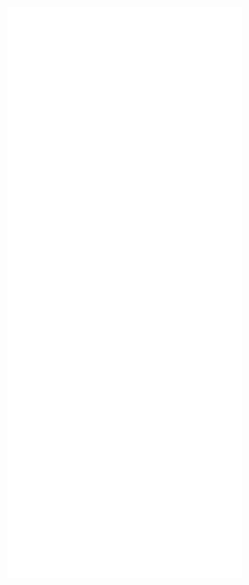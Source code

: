 ![Metrics](https://raw.githubusercontent.com/algers/algers/37081c2868fe361c1e08b9b171cf731f34693b83/github-metrics.svg)
